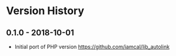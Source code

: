# Version History

## 0.1.0 - 2018-10-01

* Initial port of PHP version https://github.com/iamcal/lib_autolink
